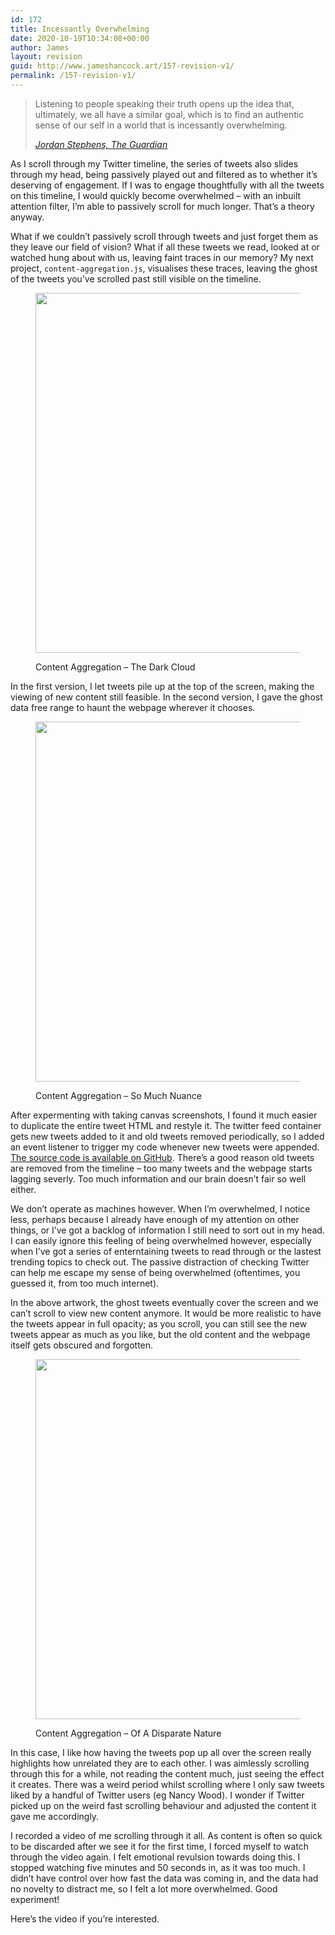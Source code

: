 ```yaml
---
id: 172
title: Incessantly Overwhelming
date: 2020-10-19T10:34:08+00:00
author: James
layout: revision
guid: http://www.jameshancock.art/157-revision-v1/
permalink: /157-revision-v1/
---
```

<blockquote class="wp-block-quote">
  <p>
    Listening to people speaking their truth opens up the idea that, ultimately, we all have a similar goal, which is to find an authentic sense of our self in a world that is incessantly overwhelming.
  </p>
  
  <cite><a href="https://www.theguardian.com/tv-and-radio/2020/oct/13/jordan-stephens-mental-health-gentrified">Jordan Stephens, The Guardian</a></cite>
</blockquote>

As I scroll through my Twitter timeline, the series of tweets also slides through my head, being passively played out and filtered as to whether it&#8217;s deserving of engagement. If I was to engage thoughtfully with all the tweets on this timeline, I would quickly become overwhelmed &#8211; with an inbuilt attention filter, I&#8217;m able to passively scroll for much longer. That&#8217;s a theory anyway.

What if we couldn&#8217;t passively scroll through tweets and just forget them as they leave our field of vision? What if all these tweets we read, looked at or watched hung about with us, leaving faint traces in our memory? My next project, `content-aggregation.js`, visualises these traces, leaving the ghost of the tweets you&#8217;ve scrolled past still visible on the timeline.

<!--more--><figure class="wp-block-image size-large">

<img loading="lazy" width="1024" height="576" src="http://www.jameshancock.art/wp-content/uploads/2020/10/webpage-overload-1024x576.png" alt="" class="wp-image-161" srcset="http://www.jameshancock.art/wp-content/uploads/2020/10/webpage-overload-1024x576.png 1024w, http://www.jameshancock.art/wp-content/uploads/2020/10/webpage-overload-300x169.png 300w, http://www.jameshancock.art/wp-content/uploads/2020/10/webpage-overload-768x432.png 768w, http://www.jameshancock.art/wp-content/uploads/2020/10/webpage-overload-1536x864.png 1536w, http://www.jameshancock.art/wp-content/uploads/2020/10/webpage-overload.png 1920w" sizes="(max-width: 767px) 89vw, (max-width: 1000px) 54vw, (max-width: 1071px) 543px, 580px" /> <figcaption>Content Aggregation &#8211; The Dark Cloud</figcaption></figure> 

In the first version, I let tweets pile up at the top of the screen, making the viewing of new content still feasible. In the second version, I gave the ghost data free range to haunt the webpage wherever it chooses.<figure class="wp-block-image size-large">

<img loading="lazy" width="1024" height="576" src="http://www.jameshancock.art/wp-content/uploads/2020/10/even-further-into-the-noise-1024x576.png" alt="" class="wp-image-163" srcset="http://www.jameshancock.art/wp-content/uploads/2020/10/even-further-into-the-noise-1024x576.png 1024w, http://www.jameshancock.art/wp-content/uploads/2020/10/even-further-into-the-noise-300x169.png 300w, http://www.jameshancock.art/wp-content/uploads/2020/10/even-further-into-the-noise-768x432.png 768w, http://www.jameshancock.art/wp-content/uploads/2020/10/even-further-into-the-noise-1536x864.png 1536w, http://www.jameshancock.art/wp-content/uploads/2020/10/even-further-into-the-noise.png 1920w" sizes="(max-width: 767px) 89vw, (max-width: 1000px) 54vw, (max-width: 1071px) 543px, 580px" /> <figcaption>Content Aggregation &#8211; So Much Nuance</figcaption></figure> 

After expermenting with taking canvas screenshots, I found it much easier to duplicate the entire tweet HTML and restyle it. The twitter feed container gets new tweets added to it and old tweets removed periodically, so I added an event listener to trigger my code whenever new tweets were appended. [The source code is available on GitHub](https://gist.github.com/jhancock532/64b15a90a82ba184ec9c47f6db4ecf84). There&#8217;s a good reason old tweets are removed from the timeline &#8211; too many tweets and the webpage starts lagging severly. Too much information and our brain doesn&#8217;t fair so well either.

We don&#8217;t operate as machines however. When I&#8217;m overwhelmed, I notice less, perhaps because I already have enough of my attention on other things, or I&#8217;ve got a backlog of information I still need to sort out in my head. I can easily ignore this feeling of being overwhelmed however, especially when I&#8217;ve got a series of enterntaining tweets to read through or the lastest trending topics to check out. The passive distraction of checking Twitter can help me escape my sense of being overwhelmed (oftentimes, you guessed it, from too much internet).

In the above artwork, the ghost tweets eventually cover the screen and we can&#8217;t scroll to view new content anymore. It would be more realistic to have the tweets appear in full opacity; as you scroll, you can still see the new tweets appear as much as you like, but the old content and the webpage itself gets obscured and forgotten.<figure class="wp-block-image size-large">

<img loading="lazy" width="1024" height="576" src="http://www.jameshancock.art/wp-content/uploads/2020/10/disparate-content-1024x576.png" alt="" class="wp-image-165" srcset="http://www.jameshancock.art/wp-content/uploads/2020/10/disparate-content-1024x576.png 1024w, http://www.jameshancock.art/wp-content/uploads/2020/10/disparate-content-300x169.png 300w, http://www.jameshancock.art/wp-content/uploads/2020/10/disparate-content-768x432.png 768w, http://www.jameshancock.art/wp-content/uploads/2020/10/disparate-content-1536x864.png 1536w, http://www.jameshancock.art/wp-content/uploads/2020/10/disparate-content.png 1920w" sizes="(max-width: 767px) 89vw, (max-width: 1000px) 54vw, (max-width: 1071px) 543px, 580px" /> <figcaption>Content Aggregation &#8211; Of A Disparate Nature</figcaption></figure> 

In this case, I like how having the tweets pop up all over the screen really highlights how unrelated they are to each other. I was aimlessly scrolling through this for a while, not reading the content much, just seeing the effect it creates. There was a weird period whilst scrolling where I only saw tweets liked by a handful of Twitter users (eg Nancy Wood). I wonder if Twitter picked up on the weird fast scrolling behaviour and adjusted the content it gave me accordingly.

I recorded a video of me scrolling through it all. As content is often so quick to be discarded after we see it for the first time, I forced myself to watch through the video again. I felt emotional revulsion towards doing this. I stopped watching five minutes and 50 seconds in, as it was too much. I didn&#8217;t have control over how fast the data was coming in, and the data had no novelty to distract me, so I felt a lot more overwhelmed. Good experiment!

Here&#8217;s the video if you&#8217;re interested.